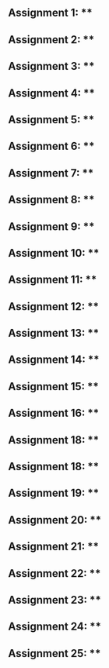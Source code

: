 ## Assignment 1: **



## Assignment 2: **



## Assignment 3: **



## Assignment 4: **



## Assignment 5: **



## Assignment 6: **



## Assignment 7: **



## Assignment 8: **



## Assignment 9: **



## Assignment 10: **



## Assignment 11: **



## Assignment 12: **



## Assignment 13: **



## Assignment 14: **



## Assignment 15: **



## Assignment 16: **



## Assignment 18: **



## Assignment 18: **



## Assignment 19: **



## Assignment 20: **



## Assignment 21: **



## Assignment 22: **



## Assignment 23: **



## Assignment 24: **



## Assignment 25: **
